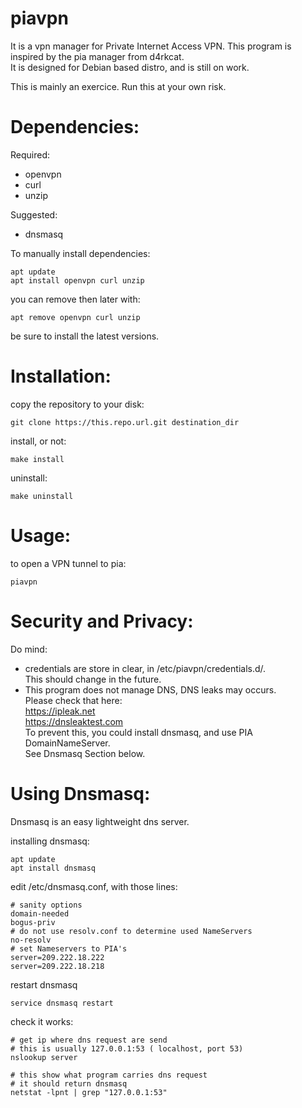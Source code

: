 # piavpn
It is a vpn manager for Private Internet Access VPN. This program is inspired by the pia manager from d4rkcat.  
It is designed for Debian based distro, and is still on work.

This is mainly an exercice. Run this at your own risk.


Dependencies:
==========
Required:
- openvpn
- curl
- unzip

Suggested:
- dnsmasq

To manually install dependencies:  
	
	apt update  
	apt install openvpn curl unzip

you can remove then later with:  
	
	apt remove openvpn curl unzip

be sure to install the latest versions.


Installation:
==========
copy the repository to your disk:  
	
	git clone https://this.repo.url.git destination_dir


install, or not:  
	
	make install

uninstall:  
	
	make uninstall


Usage:
==========
to open a VPN tunnel to pia:  
	
	piavpn


Security and Privacy:
==========
Do mind:
- credentials are store in clear, in /etc/piavpn/credentials.d/.  
	This should change in the future.
- This program does not manage DNS, DNS leaks may occurs.  
	Please check that here:  
			https://ipleak.net  
			https://dnsleaktest.com  
	To prevent this, you could install dnsmasq, and use PIA DomainNameServer.  
	See Dnsmasq Section below.


Using Dnsmasq:
==========
Dnsmasq is an easy lightweight dns server.

installing dnsmasq:  
	
	apt update  
	apt install dnsmasq  

edit /etc/dnsmasq.conf, with those lines:
	
	# sanity options
	domain-needed
	bogus-priv
	# do not use resolv.conf to determine used NameServers
	no-resolv
	# set Nameservers to PIA's
	server=209.222.18.222
	server=209.222.18.218

restart dnsmasq 
	
	service dnsmasq restart

check it works:  

	# get ip where dns request are send  
	# this is usually 127.0.0.1:53 ( localhost, port 53)
	nslookup server

	# this show what program carries dns request  
	# it should return dnsmasq  
	netstat -lpnt | grep "127.0.0.1:53"
